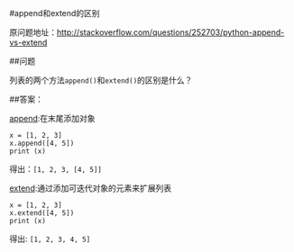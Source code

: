 #append和extend的区别

原问题地址：http://stackoverflow.com/questions/252703/python-append-vs-extend

##问题

列表的两个方法`append()`和`extend()`的区别是什么？

##答案：

[append](https://docs.python.org/2/library/array.html?#array.array.append):在末尾添加对象

    x = [1, 2, 3]
    x.append([4, 5])
    print (x)

得出：`[1, 2, 3, [4, 5]]`

[extend](https://docs.python.org/2/library/array.html?#array.array.extend):通过添加可迭代对象的元素来扩展列表

    x = [1, 2, 3]
    x.extend([4, 5])
    print (x)

得出: `[1, 2, 3, 4, 5]`
